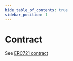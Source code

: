 ```yaml
---
hide_table_of_contents: true
sidebar_position: 1
---
```


# Contract

See [ERC721 contract](/admin/hierarchy/ERC721/contract/)
